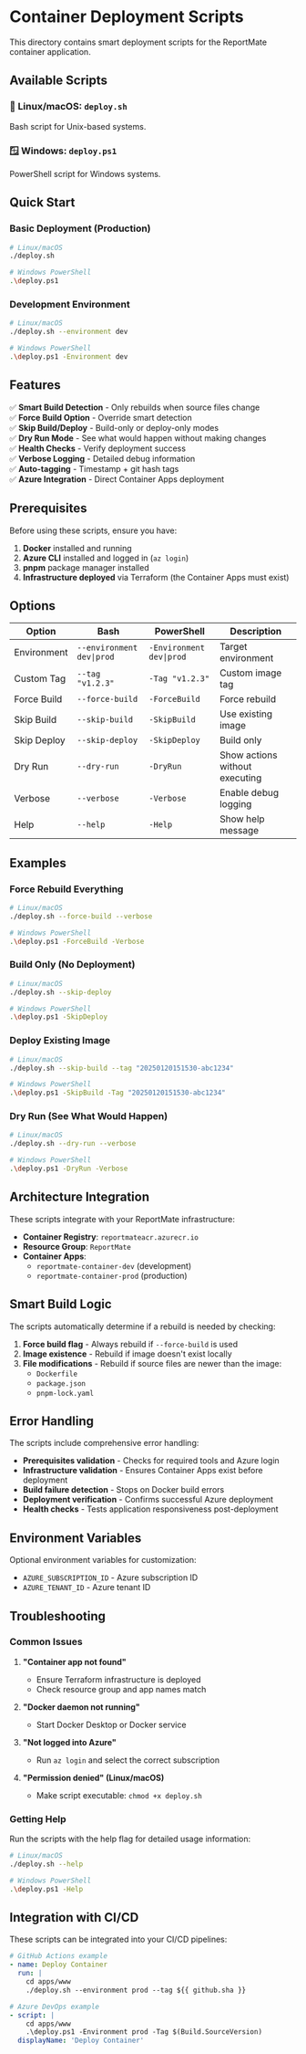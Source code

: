 # Container Deployment Scripts

This directory contains smart deployment scripts for the ReportMate container application.

## Available Scripts

### 🐧 Linux/macOS: `deploy.sh`
Bash script for Unix-based systems.

### 🪟 Windows: `deploy.ps1` 
PowerShell script for Windows systems.

## Quick Start

### Basic Deployment (Production)
```bash
# Linux/macOS
./deploy.sh

# Windows PowerShell
.\deploy.ps1
```

### Development Environment
```bash
# Linux/macOS
./deploy.sh --environment dev

# Windows PowerShell
.\deploy.ps1 -Environment dev
```

## Features

✅ **Smart Build Detection** - Only rebuilds when source files change  
✅ **Force Build Option** - Override smart detection  
✅ **Skip Build/Deploy** - Build-only or deploy-only modes  
✅ **Dry Run Mode** - See what would happen without making changes  
✅ **Health Checks** - Verify deployment success  
✅ **Verbose Logging** - Detailed debug information  
✅ **Auto-tagging** - Timestamp + git hash tags  
✅ **Azure Integration** - Direct Container Apps deployment  

## Prerequisites

Before using these scripts, ensure you have:

1. **Docker** installed and running
2. **Azure CLI** installed and logged in (`az login`)
3. **pnpm** package manager installed
4. **Infrastructure deployed** via Terraform (the Container Apps must exist)

## Options

| Option | Bash | PowerShell | Description |
|--------|------|------------|-------------|
| Environment | `--environment dev\|prod` | `-Environment dev\|prod` | Target environment |
| Custom Tag | `--tag "v1.2.3"` | `-Tag "v1.2.3"` | Custom image tag |
| Force Build | `--force-build` | `-ForceBuild` | Force rebuild |
| Skip Build | `--skip-build` | `-SkipBuild` | Use existing image |
| Skip Deploy | `--skip-deploy` | `-SkipDeploy` | Build only |
| Dry Run | `--dry-run` | `-DryRun` | Show actions without executing |
| Verbose | `--verbose` | `-Verbose` | Enable debug logging |
| Help | `--help` | `-Help` | Show help message |

## Examples

### Force Rebuild Everything
```bash
# Linux/macOS
./deploy.sh --force-build --verbose

# Windows PowerShell
.\deploy.ps1 -ForceBuild -Verbose
```

### Build Only (No Deployment)
```bash
# Linux/macOS
./deploy.sh --skip-deploy

# Windows PowerShell
.\deploy.ps1 -SkipDeploy
```

### Deploy Existing Image
```bash
# Linux/macOS
./deploy.sh --skip-build --tag "20250120151530-abc1234"

# Windows PowerShell
.\deploy.ps1 -SkipBuild -Tag "20250120151530-abc1234"
```

### Dry Run (See What Would Happen)
```bash
# Linux/macOS
./deploy.sh --dry-run --verbose

# Windows PowerShell
.\deploy.ps1 -DryRun -Verbose
```

## Architecture Integration

These scripts integrate with your ReportMate infrastructure:

- **Container Registry**: `reportmateacr.azurecr.io`
- **Resource Group**: `ReportMate`
- **Container Apps**: 
  - `reportmate-container-dev` (development)
  - `reportmate-container-prod` (production)

## Smart Build Logic

The scripts automatically determine if a rebuild is needed by checking:

1. **Force build flag** - Always rebuild if `--force-build` is used
2. **Image existence** - Rebuild if image doesn't exist locally
3. **File modifications** - Rebuild if source files are newer than the image:
   - `Dockerfile`
   - `package.json`
   - `pnpm-lock.yaml`

## Error Handling

The scripts include comprehensive error handling:

- **Prerequisites validation** - Checks for required tools and Azure login
- **Infrastructure validation** - Ensures Container Apps exist before deployment
- **Build failure detection** - Stops on Docker build errors
- **Deployment verification** - Confirms successful Azure deployment
- **Health checks** - Tests application responsiveness post-deployment

## Environment Variables

Optional environment variables for customization:

- `AZURE_SUBSCRIPTION_ID` - Azure subscription ID
- `AZURE_TENANT_ID` - Azure tenant ID

## Troubleshooting

### Common Issues

1. **"Container app not found"**
   - Ensure Terraform infrastructure is deployed
   - Check resource group and app names match

2. **"Docker daemon not running"**
   - Start Docker Desktop or Docker service

3. **"Not logged into Azure"**
   - Run `az login` and select the correct subscription

4. **"Permission denied" (Linux/macOS)**
   - Make script executable: `chmod +x deploy.sh`

### Getting Help

Run the scripts with the help flag for detailed usage information:

```bash
# Linux/macOS
./deploy.sh --help

# Windows PowerShell
.\deploy.ps1 -Help
```

## Integration with CI/CD

These scripts can be integrated into your CI/CD pipelines:

```yaml
# GitHub Actions example
- name: Deploy Container
  run: |
    cd apps/www
    ./deploy.sh --environment prod --tag ${{ github.sha }}
```

```yaml
# Azure DevOps example
- script: |
    cd apps/www
    .\deploy.ps1 -Environment prod -Tag $(Build.SourceVersion)
  displayName: 'Deploy Container'
```
